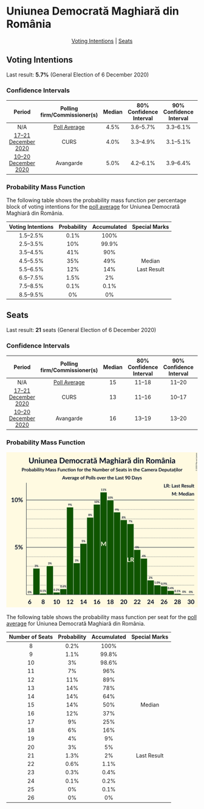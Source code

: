 # Uniunea Democrată Maghiară din România

<p align="center"><a href="#voting-intentions">Voting Intentions</a> | <a href="#seats">Seats</a></p>

## Voting Intentions

Last result: **5.7%** (General Election of 6 December 2020)

### Confidence Intervals

| Period     | Polling firm/Commissioner(s) | Median | 80% Confidence Interval | 90% Confidence Interval | 95% Confidence Interval | 99% Confidence Interval |
|:----------:|:----------------:|:-----------:|:-----------------------:|:-----------------------:|:-----------------------:|:-----------------------:|
| N/A | [Poll Average](average.html) | 4.5% | 3.6–5.7% | 3.3–6.1% | 3.1–6.4% | 2.8–6.9% |
| [17–21 December 2020](2020-12-21-CURS.html) | CURS | 4.0% | 3.3–4.9% | 3.1–5.1% | 3.0–5.3% | 2.7–5.8% |
| [10–20 December 2020](2020-12-20-Avangarde.html) | Avangarde | 5.0% | 4.2–6.1% | 3.9–6.4% | 3.7–6.6% | 3.4–7.2% |

### Probability Mass Function

The following table shows the probability mass function per percentage block of voting intentions for the [poll average](average.html) for Uniunea Democrată Maghiară din România.

| Voting Intentions | Probability | Accumulated | Special Marks |
|:-----------------:|:-----------:|:-----------:|:-------------:|
| 1.5–2.5% | 0.1% | 100% |  |
| 2.5–3.5% | 10% | 99.9% |  |
| 3.5–4.5% | 41% | 90% |  |
| 4.5–5.5% | 35% | 49% | Median |
| 5.5–6.5% | 12% | 14% | Last Result |
| 6.5–7.5% | 1.5% | 2% |  |
| 7.5–8.5% | 0.1% | 0.1% |  |
| 8.5–9.5% | 0% | 0% |  |


## Seats

Last result: **21** seats (General Election of 6 December 2020)

### Confidence Intervals

| Period     | Polling firm/Commissioner(s) | Median | 80% Confidence Interval | 90% Confidence Interval | 95% Confidence Interval | 99% Confidence Interval |
|:----------:|:----------------:|:------:|:-----------------------:|:-----------------------:|:-----------------------:|:-----------------------:|
| N/A | [Poll Average](average.html) | 15 | 11–18 | 11–20 | 10–20 | 9–22 |
| [17–21 December 2020](2020-12-21-CURS.html) | CURS | 13 | 11–16 | 10–17 | 9–17 | 9–19 |
| [10–20 December 2020](2020-12-20-Avangarde.html) | Avangarde | 16 | 13–19 | 13–20 | 12–21 | 11–23 |

### Probability Mass Function

![Graph with seats probability mass function not yet produced](average-seats-pmf-uniuneademocratămaghiarădinromânia.png "Seats Probability Mass Function")

The following table shows the probability mass function per seat for the [poll average](average.html) for Uniunea Democrată Maghiară din România.

| Number of Seats | Probability | Accumulated | Special Marks |
|:---------------:|:-----------:|:-----------:|:-------------:|
| 8 | 0.2% | 100% |  |
| 9 | 1.1% | 99.8% |  |
| 10 | 3% | 98.6% |  |
| 11 | 7% | 96% |  |
| 12 | 11% | 89% |  |
| 13 | 14% | 78% |  |
| 14 | 14% | 64% |  |
| 15 | 14% | 50% | Median |
| 16 | 12% | 37% |  |
| 17 | 9% | 25% |  |
| 18 | 6% | 16% |  |
| 19 | 4% | 9% |  |
| 20 | 3% | 5% |  |
| 21 | 1.3% | 2% | Last Result |
| 22 | 0.6% | 1.1% |  |
| 23 | 0.3% | 0.4% |  |
| 24 | 0.1% | 0.2% |  |
| 25 | 0% | 0.1% |  |
| 26 | 0% | 0% |  |


